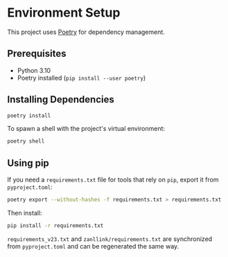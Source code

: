 # Environment Setup

This project uses [Poetry](https://python-poetry.org/) for dependency management.

## Prerequisites
- Python 3.10
- Poetry installed (`pip install --user poetry`)

## Installing Dependencies
```bash
poetry install
```

To spawn a shell with the project's virtual environment:
```bash
poetry shell
```

## Using pip
If you need a `requirements.txt` file for tools that rely on `pip`, export it from
`pyproject.toml`:
```bash
poetry export --without-hashes -f requirements.txt > requirements.txt
```
Then install:
```bash
pip install -r requirements.txt
```

`requirements_v23.txt` and `zanllink/requirements.txt` are synchronized from
`pyproject.toml` and can be regenerated the same way.
